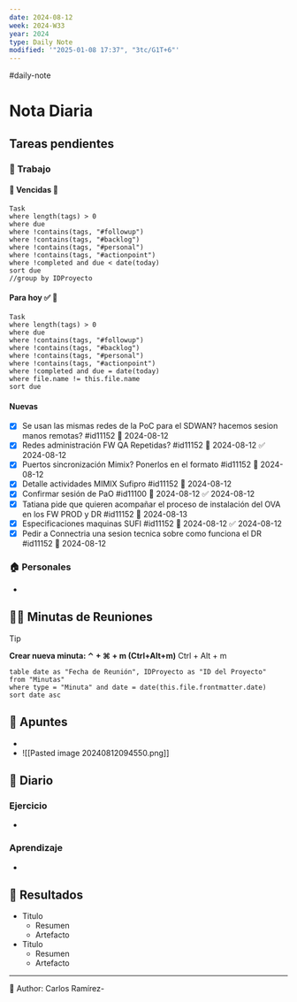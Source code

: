 ```yaml
---
date: 2024-08-12
week: 2024-W33
year: 2024
type: Daily Note
modified: '"2025-01-08 17:37", "3tc/G1T+6"'
---
```

#daily-note

 
# Nota Diaria


## Tareas pendientes
### 👷 Trabajo
#### 🚩 Vencidas 👀 
 ```dataview
Task
where length(tags) > 0
where due
where !contains(tags, "#followup")
where !contains(tags, "#backlog")
where !contains(tags, "#personal")
where !contains(tags, "#actionpoint")
where !completed and due < date(today)
sort due
//group by IDProyecto
 ```
#### Para hoy ✅ 💪
 ```dataview
Task
where length(tags) > 0
where due
where !contains(tags, "#followup")
where !contains(tags, "#backlog")
where !contains(tags, "#personal")
where !contains(tags, "#actionpoint")
where !completed and due = date(today)
where file.name != this.file.name
sort due
 ```
#### Nuevas
- [x] Se usan las mismas redes de la PoC para el SDWAN? hacemos sesion manos remotas? #id11152  📅 2024-08-12
- [x] Redes administración FW QA Repetidas? #id11152 📅 2024-08-12 ✅ 2024-08-12
- [x] Puertos sincronización Mimix? Ponerlos en el formato #id11152 📅 2024-08-12
- [x] Detalle actividades MIMIX Sufipro #id11152  📅 2024-08-12
- [x] Confirmar sesión de PaO #id11100 📅 2024-08-12 ✅ 2024-08-12
- [x] Tatiana pide que quieren acompañar el proceso de instalación del OVA en los FW PROD y DR #id11152 📅 2024-08-13
- [x] Especificaciones maquinas SUFI #id11152 📅 2024-08-12 ✅ 2024-08-12
- [x] Pedir a Connectria una sesion tecnica sobre como funciona el DR #id11152 📅 2024-08-12

### 🏠 Personales
-
## 🧑‍💼 Minutas de Reuniones

 > [!TIP]
 > **Crear nueva minuta: ⌃ + ⌘ + m (Ctrl+Alt+m)**
 >  Ctrl + Alt + m

 ```dataview
table date as "Fecha de Reunión", IDProyecto as "ID del Proyecto"
from "Minutas"
where type = "Minuta" and date = date(this.file.frontmatter.date)
sort date asc
```

## 📓 Apuntes
- 
- ![[Pasted image 20240812094550.png]]
## 📘 Diario

### Ejercicio
- 
### Aprendizaje
- 
## 🦄  Resultados
- Titulo
	- Resumen
	- Artefacto
- Titulo
	- Resumen
	- Artefacto


---
📝
Author: Carlos Ramírez-